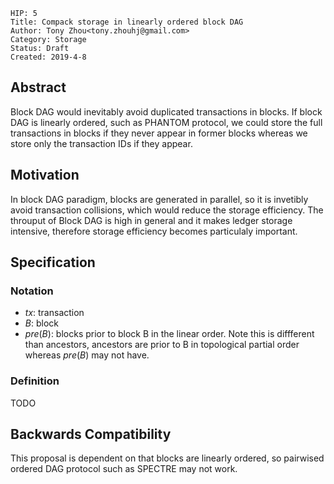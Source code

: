 
    HIP: 5
    Title: Compack storage in linearly ordered block DAG 
    Author: Tony Zhou<tony.zhouhj@gmail.com>
    Category: Storage
    Status: Draft
    Created: 2019-4-8

## Abstract
Block DAG would inevitably avoid duplicated transactions in blocks. If block DAG is linearly ordered, such as PHANTOM protocol, we could store the full transactions in blocks if they never appear in former blocks whereas we store only the transaction IDs if they appear.

## Motivation
In block DAG paradigm, blocks are generated in parallel, so it is invetibly avoid transaction collisions, which would reduce the storage efficiency. The throuput of Block DAG is high in general and it makes ledger storage intensive, therefore storage efficiency becomes particulaly important.

## Specification
### Notation
- $tx$: transaction
- $B$:  block
- $pre(B)$: blocks prior to block B in the linear order. Note this is diffferent than ancestors, ancestors are prior to B in topological partial order whereas $pre(B)$ may not have.

### Definition
TODO

## Backwards Compatibility
 This proposal is dependent on that blocks are linearly ordered, so pairwised ordered DAG protocol such as SPECTRE may not work.
